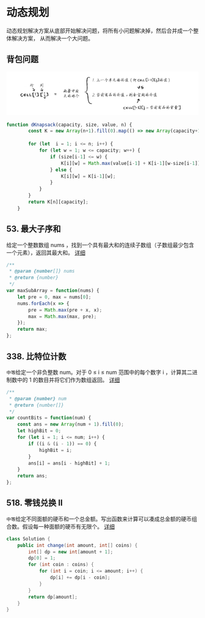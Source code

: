 # 动态规划
动态规划解决方案从底部开始解决问题，将所有小问题解决掉，然后合并成一个整体解决方案，
从而解决一个大问题。

## 背包问题
![An image](./images/dp-knapsack.png)
```js
function dKnapsack(capacity, size, value, n) {
		const K = new Array(n+1).fill(0).map(() => new Array(capacity+1).fill(0));

		for (let  i = 1; i <= n; i++) {
			for (let w = 1; w <= capacity; w++) {
				if (size[i-1] <= w) {
					K[i][w] = Math.max(value[i-1] + K[i-1][w-size[i-1]], K[i-1][w]);
				} else {
					K[i][w] = K[i-1][w];
				}
			}
		}
		return K[n][capacity];
	}
```

## 53. 最大子序和
给定一个整数数组 nums ，找到一个具有最大和的连续子数组（子数组最少包含一个元素），返回其最大和。
[详细](https://leetcode-cn.com/problems/maximum-subarray/)
```js
/**
 * @param {number[]} nums
 * @return {number}
 */
var maxSubArray = function(nums) {
    let pre = 0, max = nums[0];
    nums.forEach(x => {
        pre = Math.max(pre + x, x);
        max = Math.max(max, pre);
    });
    return max;
};
```

## 338. 比特位计数
`中等`给定一个非负整数 num。对于 0 ≤ i ≤ num 范围中的每个数字 i ，计算其二进制数中的 1 的数目并将它们作为数组返回。
[详细](https://leetcode-cn.com/problems/counting-bits/)

```js
/**
 * @param {number} num
 * @return {number[]}
 */
var countBits = function(num) {
    const ans = new Array(num + 1).fill(0);
    let highBit = 0;
    for (let i = 1; i <= num; i++) {
        if ((i & (i - 1)) == 0) {
            highBit = i;
        }
        ans[i] = ans[i - highBit] + 1;
    }
    return ans;
};
```

## 518. 零钱兑换 II
`中等`给定不同面额的硬币和一个总金额。写出函数来计算可以凑成总金额的硬币组合数。假设每一种面额的硬币有无限个。
[详细](https://leetcode-cn.com/problems/coin-change-2/)

```java
class Solution {
    public int change(int amount, int[] coins) {
        int[] dp = new int[amount + 1];
        dp[0] = 1;
        for (int coin : coins) {
            for (int i = coin; i <= amount; i++) {
                dp[i] += dp[i - coin];
            }
        }
        return dp[amount];
    }
}
```